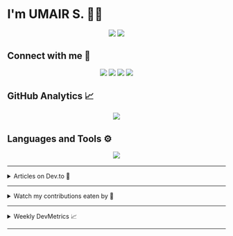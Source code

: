 # I'm UMAIR S. 🧑‍💻

<section align="center">
 <a href="https://github.com/umairshabbir-83"
  ><img
   src="https://komarev.com/ghpvc/?style=for-the-badge&username=umairshabbir-83"
 /></a>
 <a href="https://github.com/umairshabbir-83"
  ><img
   src="https://wakatime.com/badge/user/921dd2f5-b40c-4c20-a684-53d03b4afbc7.svg?style=for-the-badge"
 /></a>
</section>

## Connect with me 🔗

<section align="center">
 <a href="https://facebook.com/umairshabbir.83"
  ><img
   src="https://img.shields.io/badge/-Facebook-1877F2?logo=Facebook&logoColor=FFFFFF&style=for-the-badge"
 /></a>
 <a href="https://instagram.com/umairshabbir.83"
  ><img
   src="https://img.shields.io/badge/-Instagram-E4405F?logo=Instagram&logoColor=FFFFFF&style=for-the-badge"
 /></a>
 <a href="https://linkedin.com/in/umairshabbir-83"
  ><img
   src="https://img.shields.io/badge/-LinkedIn-0A66C2?logo=LinkedIn&logoColor=FFFFFF&style=for-the-badge"
 /></a>
 <a href="https://twitter.com/umairshabbir_83"
  ><img
   src="https://img.shields.io/badge/-X-000000?logo=X&logoColor=FFFFFF&style=for-the-badge"
 /></a>
</section>

## GitHub Analytics 📈

<section align="center">
 <a href="https://github.com/umairshabbir-83"
  ><img
   src="https://github-readme-streak-stats.herokuapp.com/?theme=dark&user=umairshabbir-83"
 /></a>
</section>

## Languages and Tools ⚙

<section align="center">
 <a href="https://github.com/umairshabbir-83"
  ><img
   src="https://github-readme-stats-eight-theta.vercel.app/api/top-langs/?layout=compact&theme=dark&username=umairshabbir-83"
 /></a>
</section>

---

<details>
 <summary>Articles on Dev.to 📄</summary>

- [15+ Free Websites and Tools That Seems Illegal to Know!](https://dev.to/umairshabbir_83/15-free-websites-and-tools-that-seems-illegal-to-know-3kpp)
- [k-nearest neighbors algorithm (k-NN)](https://dev.to/umairshabbir_83/k-nearest-neighbors-algorithm-k-nn-46ml)
- [2021: Year in Review](https://dev.to/umairshabbir_83/2021-year-in-review-435p)

</details>

---

<details>
 <summary>Watch my contributions eaten by 🐍</summary>
 <section align="center">
  <a href="https://github.com/umairshabbir-83"
   ><img
    src="https://github.com/umairshabbir-83/umairshabbir-83/blob/GIF/github-contribution-grid-snake-dark.svg"
  /></a>
 </section>
</details>

---

<details>
 <summary>Weekly DevMetrics 📈</summary>
<!--START_SECTION:waka-->

```txt
From: 18 August 2025 - To: 25 August 2025

Total Time: 22 hrs 46 mins

TypeScript   13 hrs 52 mins  ⣿⣿⣿⣿⣿⣿⣿⣿⣿⣿⣿⣿⣿⣿⣿⣄⣀⣀⣀⣀⣀⣀⣀⣀⣀   60.90 %
JavaScript   6 hrs 55 mins   ⣿⣿⣿⣿⣿⣿⣿⣶⣀⣀⣀⣀⣀⣀⣀⣀⣀⣀⣀⣀⣀⣀⣀⣀⣀   30.43 %
JSON         1 hr 1 min      ⣿⣄⣀⣀⣀⣀⣀⣀⣀⣀⣀⣀⣀⣀⣀⣀⣀⣀⣀⣀⣀⣀⣀⣀⣀   04.47 %
Bash         49 mins         ⣷⣀⣀⣀⣀⣀⣀⣀⣀⣀⣀⣀⣀⣀⣀⣀⣀⣀⣀⣀⣀⣀⣀⣀⣀   03.62 %
CSS          4 mins          ⣄⣀⣀⣀⣀⣀⣀⣀⣀⣀⣀⣀⣀⣀⣀⣀⣀⣀⣀⣀⣀⣀⣀⣀⣀   00.34 %
```

<!--END_SECTION:waka-->
</details>

---
